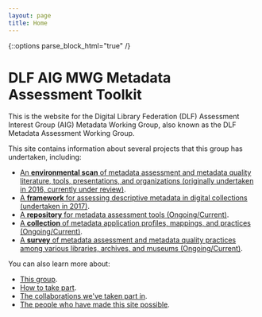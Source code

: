 ```yaml
---
layout: page
title: Home
---
```


{::options parse_block_html="true" /}
# DLF AIG MWG Metadata Assessment Toolkit

This is the website for the Digital Library Federation (DLF) Assessment Interest Group (AIG) Metadata Working Group, also known as the DLF Metadata Assessment Working Group.

This site contains information about several projects that this group has undertaken, including:
   
* [An <b>environmental scan</b> of metadata assessment and metadata quality literature, tools, presentations, and organizations (originally undertaken in 2016, currently under review)](https://dlfmetadataassessment.github.io/EnvironmentalScan).
* [A <b>framework</b> for assessing descriptive metadata in digital collections (undertaken in 2017)](https://dlfmetadataassessment.github.io/Framework).
* [A <b>repository</b> for metadata assessment tools (Ongoing/Current)](https://dlfmetadataassessment.github.io/Tools).
* [A <b>collection</b> of metadata application profiles, mappings, and practices (Ongoing/Current)](https://dlfmetadataassessment.github.io/MetadataSpecsClearinghouse).
* [A <b>survey</b> of metadata assessment and metadata quality practices among various libraries, archives, and museums (Ongoing/Current)](https://dlfmetadataassessment.github.io/MetadataBenchmarks).

You can also learn more about:
* [This group](/entries/about.html).
* [How to take part](/entries/take-part.html).
* [The collaborations we've taken part in](/entries/collaborations.html).
* [The people who have made this site possible](/entries/contributors.html).
